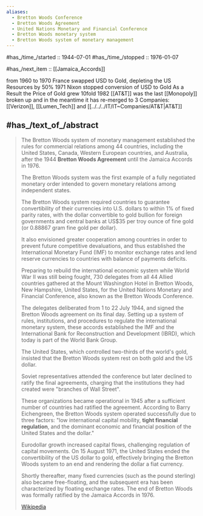 ```yaml
---
aliases:
  - Bretton Woods Conference
  - Bretton Woods Agreement
  - United Nations Monetary and Financial Conference
  - Bretton Woods monetary system
  - Bretton Woods system of monetary management
---
```


#has_/time_/started ::  1944-07-01 
#has_/time_/stopped ::  1976-01-07  

#has_/next_item :: [[Jamaica_Accords]] 

from 1960 to 1970 France swapped USD to Gold, depleting the US Resources by 50% 
1971 Nixon stopped conversion of USD to Gold 
As a Result the Price of Gold grew 10fold 
1982 [[AT&T]] was the last [[Monopoly]] broken up and in the meantime it has re-merged to 3 Companies: [[Verizon]], [[Lumen_Tech]] and [[../../../IT/IT~Companies/AT&T|AT&T]] 

## #has_/text_of_/abstract 

> The Bretton Woods system of monetary management 
> established the rules for commercial relations among 44 countries, 
> including the United States, Canada, Western European countries, and Australia, 
> after the 1944 **Bretton Woods Agreement** until the Jamaica Accords in 1976. 
> 
> The Bretton Woods system was the first example of a fully negotiated monetary order 
> intended to govern monetary relations among independent states. 
> 
> The Bretton Woods system required countries 
> to guarantee convertibility of their currencies into U.S. dollars to within 1% of fixed parity rates, 
> with the dollar convertible to gold bullion for foreign governments and central banks 
> at US$35 per troy ounce of fine gold (or 0.88867 gram fine gold per dollar). 
> 
> It also envisioned greater cooperation among countries 
> in order to prevent future competitive devaluations, 
> and thus established the International Monetary Fund (IMF) to monitor exchange rates 
> and lend reserve currencies to countries with balance of payments deficits.
>
> Preparing to rebuild the international economic system while World War II was still being fought, 
> 730 delegates from all 44 Allied countries gathered at the Mount Washington Hotel in Bretton Woods, New Hampshire, United States, for the United Nations Monetary and Financial Conference, 
> also known as the Bretton Woods Conference. 
> 
> The delegates deliberated from 1 to 22 July 1944, 
> and signed the Bretton Woods agreement on its final day. 
> Setting up a system of rules, institutions, and procedures to regulate the international monetary system, 
> these accords established the IMF 
> and the International Bank for Reconstruction and Development (IBRD), 
> which today is part of the World Bank Group. 
> 
> The United States, which controlled two-thirds of the world's gold, 
> insisted that the Bretton Woods system rest on both gold and the US dollar. 
> 
> Soviet representatives attended the conference but later declined to ratify the final agreements, 
> charging that the institutions they had created were "branches of Wall Street". 
> 
> These organizations became operational in 1945 
> after a sufficient number of countries had ratified the agreement. 
> According to Barry Eichengreen, the Bretton Woods system operated successfully due to three factors: 
> "low international capital mobility, __tight financial regulation__, 
> and the dominant economic and financial position of the United States and the dollar."
>
> Eurodollar growth increased capital flows, challenging regulation of capital movements. 
> On 15 August 1971, the United States ended the convertibility of the US dollar to gold, 
> effectively bringing the Bretton Woods system to an end and rendering the dollar a fiat currency. 
> 
> Shortly thereafter, many fixed currencies (such as the pound sterling) also became free-floating, 
> and the subsequent era has been characterized by floating exchange rates. 
> The end of Bretton Woods was formally ratified by the Jamaica Accords in 1976.
>
> [Wikipedia](https://en.wikipedia.org/wiki/Bretton%20Woods%20system) 



